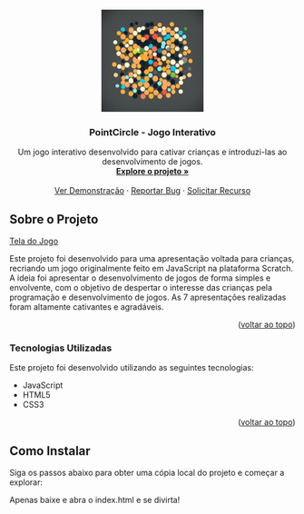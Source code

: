 <!-- Improved compatibility of back to top link -->
<a id="readme-top"></a>

<!-- PROJECT LOGO -->
<br />
<div align="center">
  <a href="https://github.com/Otavig/PointCircle">
    <img src="https://github.com/Otavig/PointCircle/blob/main/imgs/icon.jpg" alt="Logo" height="180px"/>
  </a>

  <h3 align="center">PointCircle - Jogo Interativo</h3>

  <p align="center">
    Um jogo interativo desenvolvido para cativar crianças e introduzi-las ao desenvolvimento de jogos.
    <br />
    <a href="https://github.com/Otavig/PointCircle"><strong>Explore o projeto »</strong></a>
    <br />
    <br />
    <a href="https://point-circle.vercel.app/">Ver Demonstração</a>
    ·
    <a href="https://github.com/Otavig/PointCircle/issues/new?labels=bug&template=bug-report---.md">Reportar Bug</a>
    ·
    <a href="https://github.com/Otavig/PointCircle/issues/new?labels=enhancement&template=feature-request---.md">Solicitar Recurso</a>
  </p>
</div>

<!-- ABOUT THE PROJECT -->
## Sobre o Projeto

[Tela do Jogo](https://github.com/Otavig/PointCircle/blob/main/imgs/pointclick_screen.png)

Este projeto foi desenvolvido para uma apresentação voltada para crianças, recriando um jogo originalmente feito em JavaScript na plataforma Scratch. A ideia foi apresentar o desenvolvimento de jogos de forma simples e envolvente, com o objetivo de despertar o interesse das crianças pela programação e desenvolvimento de jogos. As 7 apresentações realizadas foram altamente cativantes e agradáveis.

<p align="right">(<a href="#readme-top">voltar ao topo</a>)</p>

### Tecnologias Utilizadas

Este projeto foi desenvolvido utilizando as seguintes tecnologias:

* JavaScript
* HTML5
* CSS3

<p align="right">(<a href="#readme-top">voltar ao topo</a>)</p>

<!-- GETTING STARTED -->
## Como Instalar

Siga os passos abaixo para obter uma cópia local do projeto e começar a explorar:

Apenas baixe e abra o index.html e se divirta!

